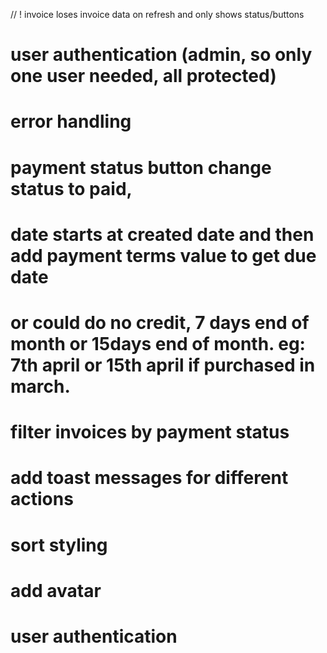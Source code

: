 // ! invoice loses invoice data on refresh and only shows status/buttons


# user authentication  (admin, so only one user needed, all protected)

# error handling

# payment status button change status to paid,

# date starts at created date and then add payment terms value to get due date 
# or could do no credit, 7 days end of month or 15days end of month. eg: 7th april or 15th april if purchased in march.

# filter invoices by payment status

# add toast messages for different actions

# sort styling

# add avatar

# user authentication